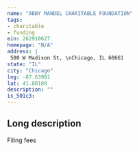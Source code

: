 ```yaml
---
name: "ABBY MANDEL CHARITABLE FOUNDATION"
tags:
- charitable
- funding
ein: 262910627
homepage: "N/A"
address: |
 500 W Madison St, \nChicago, IL 60661
state: "IL"
city: "Chicago"
lng: -87.63981
lat: 41.88189
description: ""
is_501c3: 
---
```


## Long description

Filing fees
